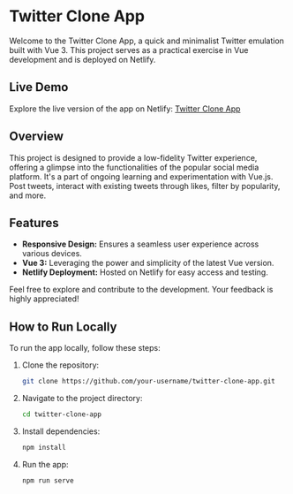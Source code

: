 # Twitter Clone App

Welcome to the Twitter Clone App, a quick and minimalist Twitter emulation built with Vue 3. This project serves as a practical exercise in Vue development and is deployed on Netlify.

## Live Demo

Explore the live version of the app on Netlify: [Twitter Clone App](https://main--roaring-cupcake-bdff25.netlify.app/)

## Overview

This project is designed to provide a low-fidelity Twitter experience, offering a glimpse into the functionalities of the popular social media platform. It's a part of ongoing learning and experimentation with Vue.js. Post tweets, interact with existing tweets through likes, filter by popularity, and more.

## Features

- **Responsive Design:** Ensures a seamless user experience across various devices.
- **Vue 3:** Leveraging the power and simplicity of the latest Vue version.
- **Netlify Deployment:** Hosted on Netlify for easy access and testing.

Feel free to explore and contribute to the development. Your feedback is highly appreciated!

## How to Run Locally

To run the app locally, follow these steps:

1. Clone the repository:
   ```bash
   git clone https://github.com/your-username/twitter-clone-app.git

2. Navigate to the project directory:
    ```bash 
    cd twitter-clone-app

3. Install dependencies:
    ```bash 
    npm install

4. Run the app:
    ```bash 
    npm run serve